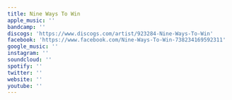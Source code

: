 ```yaml
---
title: Nine Ways To Win
apple_music: ''
bandcamp: ''
discogs: 'https://www.discogs.com/artist/923284-Nine-Ways-To-Win'
facebook: 'https://www.facebook.com/Nine-Ways-To-Win-738234169592311'
google_music: ''
instagram: ''
soundcloud: ''
spotify: ''
twitter: ''
website: ''
youtube: ''
---
```

